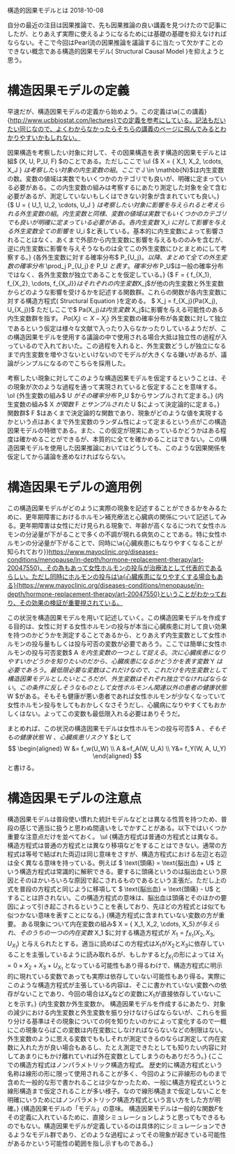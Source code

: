構造的因果モデルとは
2018-10-08


自分の最近の注目は因果推論で、先も因果推論の良い講義を見つけたので記事にしたが、とりあえず実際に使えるようになるためには基礎の基礎を抑えなければならない。そこで今回はPearl流の因果推論を議論するに当たって欠かすことのできない概念である構造的因果モデル( Structural Causal Model )を抑えようと思う。


# 構造因果モデルの定義


早速だが、構造因果モデルの定義から始めよう。この定義は\a{この講義}{http://www.ucbbiostat.com/lectures}での定義を参考にしている。記法もだいたい同じなので、よくわからなかったらそちらの講義のページに飛んでみるとわかりやすいかもしれない。


因果構造を考察したい対象に対して、その因果構造を表す構造的因果モデルとは組$ (X, U, P_U, F) $のことである。ただしここで
\ul
{$ X = \{ X_1, X_2, \cdots, X_J \} $は考察したい対象の内生変数の組。ここで$ J \in \mathbb{N}$は内生変数の数。変数の値域は実数でもいくつかのカテゴリでも良いが、明確に定まっている必要がある。この内生変数の組みは考察するにあたり測定した対象を全て含む必要があるが、測定していないもしくはできない対象が含まれていても良い。}
{$ U = \{ U_1, U_2, \cdots, U_J \} $は考察したい対象に影響を与えられると考えられる外生変数の組。内生変数と同様、変数の値域は実数でもいくつかのカテゴリでも良いが明確に定まっている必要がある。各内生変数$ X_i $に対して影響を与える外生変数全ての影響を$ U_i $と表している。基本的に内生変数によって影響されることはなく、あくまで外部から内生変数に影響を与えるもののみを含むが、逆に内生変数に影響を与えそうなものは全てこの外生変数にひとまとめにして考察する。}
{各外生変数に対する確率分布$ P_{U_j}$。以降、まとめて全ての外生変数の確率分布$ \prod_j P_{U_j}$を$ P_U $と表す。確率分布$ P_U$は一般の確率分布ではなく、各外生変数が独立であることを仮定している。}
{$ F = \{ f_{X_1}, f_{X_2}, \cdots, f_{X_J}\}$はそれぞれの内生変数$X_j$が他の内生変数と外生変数からどのような影響を受けるかを記述する関数群。これらの関数が各内生変数に対する構造方程式( Structural Equation )を定める。 $ X_j = f_{X_j}(Pa(X_j), U_{X_j})$ ただしここで$ Pa(X_j)$は内生変数$ X_j$に影響を与える可能性のある内生変数群を指す。 $Pa(X_j) \subset X - X_j$}
外生変数の確率分布が各変数に対して独立であるという仮定は様々な文献で入ったり入らなかったりしているようだが、この構造因果モデルを使用する議論の中で使用される場合大抵は独立性の過程が入っているので入れておいた。この過程を入れると、外生変数どうしが独立になるまで内生変数を増やさないといけないのでモデルが大きくなる嫌いがあるが、議論がシンプルになるのでこちらを採用した。


考察したい現象に対してこのような構造因果モデルを仮定するということは、その現象が次のような過程を通って実現されていると仮定することを意味する。
\ol
{外生変数の組み$ U $がその確率分布$ P_U $からサンプルされて定まる。}
{内生変数の組み$ X $が関数$ F $とサンプルされた$ U $によって決定論的に定まる。}
関数群$ F $はあくまで決定論的な関数であり、現象がどのような値を実現するかという点はあくまで外生変数のランダム性によって定まるという点がこの構造因果モデルの特徴である。また、この仮定が現実にあっているかどうかはある程度は確かめることができるが、本質的に全てを確かめることはできない。この構造因果モデルを使用した因果推論においてはどうしても、このような因果関係を仮定してから議論を進めなければならない。


# 構造因果モデルの適用例


この構造因果モデルがどのように実際の現象を記述することができるかをみるために、更年期障害におけるホルモン補充療法と心臓病の関係について記述してみる。更年期障害は女性にだけ見られる現象で、年齢が高くなるにつれて女性ホルモンの分泌量が下がることで多くの不調が現れる病気のことである。特に女性ホルモンの分泌量が下がることで、同時に\a{心臓疾患にもなりやすくなることが知られており}}https://www.mayoclinic.org/diseases-conditions/menopause/in-depth/hormone-replacement-therapy/art-20047550}、その為もあって女性ホルモンの投与が治療法として代表的であるらしい。ただし同時にホルモンの投与は\a{心臓疾患になりやすくする場合もある}{https://www.mayoclinic.org/diseases-conditions/menopause/in-depth/hormone-replacement-therapy/art-20047550}ということがわかっており、その効果の検証が重要視されている。


この状況を構造因果モデルを用いて記述していく。この構造因果モデルを作成する目的は、女性に対する女性ホルモンの投与が本当に心臓疾患に対して良い効果を持つのかどうかを測定することであるから、とりあえず内生変数として女性ホルモンの投与量もしくは投与可否の変数が必要であろう。ここでは簡単に女性ホルモンの投与可否変数$ A $を内生変数の一つとして捉える。次に心臓疾患になりやすいかどうかを知りたいのだから、心臓疾患になるかどうかを表す変数$ Y $は必要であろう。最低限必要な変数はこれだけなので、これだけを内生変数として構造因果モデルとしたいところだが、外生変数はそれぞれ独立でなければならない。この条件に反しそうなものとして女性ホルモンん関連以外の患者の健康状態$ W $がある。そもそも健康が悪い患者であれば女性ホルモンが少なくなっていて女性ホルモン投与をしてもおかしくなさそうだし、心臓病になりやすくてもおかしくはない。よってこの変数も最低限入れる必要はありそうだ。


まとめれば、この状況の構造因果モデルは女性ホルモンの投与可否$ A $、そもそもの健康状態$ W $、心臓疾患リスク$ Y $として
$$
\begin{aligned}
W &= f_w(U_W) \\ A &=f_A(W, U_A) \\
Y&= f_Y(W, A, U_Y)
\end{aligned}
$$
と書ける。


# 構造因果モデルの注意点


構造因果モデルは普段使い慣れた統計モデルなどとは異なる性質を持つため、普段の感じで適当に扱うと思わぬ間違いをしでかすことがある。以下ではいくつか重要な注意点だけを並べておく。
\ul
{構造方程式は普通の方程式とは異なる。
構造方程式は普通の方程式とは異なり移項などをすることはできない。通常の方程式は等号で結ばれた両辺は同じ意味をさすが、構造方程式における左辺と右辺は全く異なる意味を持っている。例えば $ \text{頭痛} = \text{脳出血} + U$ という構造方程式は常識的に解釈できる。要するに頭痛というのは脳出血という原因とそのほかいろいろな原因で起こされるものであるという主張だ。ただし上の式を普段の方程式と同じように移項して $ \text{脳出血} = \text{頭痛} - U$ とすることは許されない。この構造方程式の意味は、脳出血は頭痛とそのほかの要因によって引き起こされるということを表しており、先ほどの方程式とは似ても似つかない意味を表すことになる。}
{構造方程式に含まれていない変数の方が重要。
ある現象について内在変数の組み$ X = \{ X_1, X_2, \cdots, X_5\}$が与えられ、そのうちの一つの内在変数$ X_1 $に対する構造方程式が $X_1 = f_{X_1}(X_2, X_3, U_{X_1})$ と与えられたとする。適当に読めばこの方程式は$X_1$が$X_2$と$X_3$に依存していることを主張しているように読み取れるが、もしかすると$f_{X_1}$の形によっては $X_1 = 0 \times X_2 + X_3 + U_{X_1}$ となっている可能性もあり得るわけで、構造方程式に明示的に現れている変数であっても実際は依存していない可能性もあり得る。実際にこのような構造方程式が主張している内容は、そこに書かれていない変数への依存がないことであり、今回の場合は$X_4$などの変数に$X_1$が直接依存していないことを示す。}
{内生変数か外生変数か。
構造因果モデルを作成するにあたり、対象の減少における内生変数と外生変数を振り分けなけらばならないが、これらを振り分ける基準はその現象についての何を知りたいのかによって変化するので一概にこの現象ならばこの変数は内在変数にしなければならないなどの制限はない。外生変数のように思える変数でももしそれが測定できるのならば測定して内在変数に入れた方が良い場合もあるし、たとえ測定できたとしても知りたい内容に対してあまりにもかけ離れていれば外在変数としてしまうのもありだろう。}
{ここでの構造方程式はノンパラメトリック構造方程式。
歴史的に構造方程式という名称は線形の形に限って使用されることが多く、今回のように非線形のものまで含めた一般的な形で書かれることは少なかったため、一般に構造方程式というと線形構造まで仮定されることが多い様子。なので線形構造まで仮定しないことを明確にいうためにはノンパラメトリック構造方程式という言い方をした方が明確。}
{構造因果モデルの「モデル」の意味。
構造因果モデルは一般的な関数$F$をその定義に入れているために、直接シミュレーションしようと思ってもできるものでもない。構造因果モデルが定義しているのは具体的にシミュレーションできるようなモデル群であり、どのような過程によってその現象が起きている可能性があるかという可能性の範囲を指し示すものである。}

